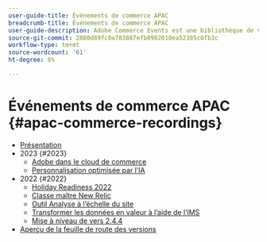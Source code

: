 ```yaml
---
user-guide-title: Événements de commerce APAC
breadcrumb-title: Événements de commerce APAC
user-guide-description: Adobe Commerce Events est une bibliothèque de vidéos où des experts et des pairs ont partagé leurs réflexions et idées sur l’utilisation d’Adobe Commerce.
source-git-commit: 2880d89fc0a783887efb0982010ea52385c0fb3c
workflow-type: tm+mt
source-wordcount: '61'
ht-degree: 8%

---
```



# Événements de commerce APAC {#apac-commerce-recordings}

+ [Présentation](overview.md)
+ 2023 {#2023}
   + [Adobe dans le cloud de commerce](2023/adobes-paas-cloud-commerce.md)
   + [Personnalisation optimisée par l’IA](2023/ai-personalisation.md)
+ 2022 {#2022}
   + [Holiday Readiness 2022](2022/holiday.md)
   + [Classe maître New Relic](2022/new-relic.md)
   + [Outil Analyse à l’échelle du site](2022/analysis-tool.md)
   + [Transformer les données en valeur à l’aide de l’IMS](2022/mbi.md)
   + [Mise à niveau de vers 2.4.4](2022/upgrade.md)
+ [Aperçu de la feuille de route des versions](release-highlights.md)

<!---+ Commerce Events {#commerce-events}
  + [Overview](commerce-events/overview.md)
  + 2022 {#2022}
    + [Top Tips and Tricks for Adobe Campaign Standard](customer-journeys/2022/tips-and-tricks.md)
    + [Develop and customize data models in Adobe Campaign Classic](customer-journeys/2022/data-models.md)

+ Data and insights {#commerce-release-updates}
  + [Overview](commerce-release-updates/overview.md)
  + 2022 {#2022}
    + [Innovations and trends](data-and-insights/2022/innovations.md)
    + [Sensei and Analysis Workspace](data-and-insights/2022/sensei.md)
    + [Personalize and automate with Adobe Target](data-and-insights/2022/personalize.md)
    + [Analytics and Target applications for Mobile and Apps](data-and-insights/2022/mobile-and-apps.md)
    + [Cross Device Analytics and Customer Journey Analytics](data-and-insights/2022/cross-device-analytics.md) --->